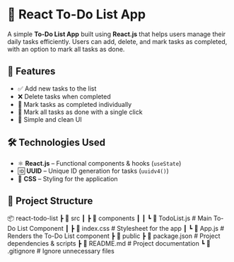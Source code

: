 # 📝 React To-Do List App

A simple **To-Do List App** built using **React.js** that helps users manage their daily tasks efficiently. Users can add, delete, and mark tasks as completed, with an option to mark all tasks as done.

## 🚀 Features

- ✅ Add new tasks to the list
- ❌ Delete tasks when completed
- 🔄 Mark tasks as completed individually
- 📌 Mark all tasks as done with a single click
- 🎨 Simple and clean UI

## 🛠️ Technologies Used

- ⚛️ **React.js** – Functional components & hooks (`useState`)
- 🆔 **UUID** – Unique ID generation for tasks (`uuidv4()`)
- 🎨 **CSS** – Styling for the application

## 📂 Project Structure

📦 react-todo-list
 ┣ 📂 src
 ┃ ┣ 📂 components
 ┃ ┃ ┗ 📜 TodoList.js      # Main To-Do List Component
 ┃ ┣ 📜 index.css         # Stylesheet for the app
 ┃ ┗ 📜 App.js            # Renders the To-Do List component
 ┣ 📂 public
 ┣ 📜 package.json        # Project dependencies & scripts
 ┣ 📜 README.md          # Project documentation
 ┗ 📜 .gitignore         # Ignore unnecessary files

